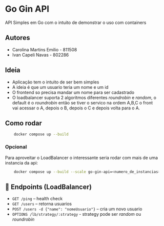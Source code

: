 # Go Gin API

API Simples em Go com o intuito de demonstrar o uso com containers

## Autores
- Carolina Martins Emilio - 811508  
- Ivan Capeli Navas - 802286

## Ideia
- Aplicação tem o intuito de ser bem simples
- A ideia é que um usuario teria um nome e um id
- O frontend so precisa mandar um nome para ser cadastrado
- O loadbalancer suporta 2 algoritmos diferentes *roundrobin* e *random*, o default é o *roundrobin* então se tiver o servico na ordem A,B,C o front vai acessar o A, depois o B, depois o C e depois volta para o A.

## Como rodar

```bash
    docker compose up --build
```

### Opcional
Para aproveitar o LoadBalancer o interessante seria rodar com mais de uma instancia da api:
```bash
    docker compose up --build --scale go-gin-api=<numero_de_instancias>
```



## 🚀 Endpoints (LoadBalancer)

- `GET /ping` – health check
- `GET /users` – retorna usuarios
- `POST /users -d {"name": "nomeUsuario"}` – cria um novo usuario
- `OPTIONS /lb/strategy/:strategy` - strategy pode ser *random* ou *roundrobin*
